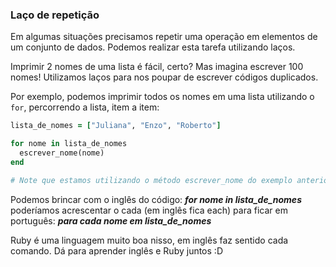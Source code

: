 ### Laço de repetição

Em algumas situações precisamos repetir uma operação em elementos de um conjunto de dados. Podemos realizar esta tarefa utilizando laços.

Imprimir 2 nomes de uma lista é fácil, certo? Mas imagina escrever 100 nomes! Utilizamos laços para nos poupar de escrever códigos duplicados.

Por exemplo, podemos imprimir todos os nomes em uma lista utilizando o `for`, percorrendo a lista, item a item:

```ruby
lista_de_nomes = ["Juliana", "Enzo", "Roberto"]

for nome in lista_de_nomes
  escrever_nome(nome)
end

# Note que estamos utilizando o método escrever_nome do exemplo anterior.
```

Podemos brincar com o inglês do código: ***for nome in lista_de_nomes*** poderíamos acrescentar o cada (em inglês fica each) para ficar em português: ***para cada nome em lista_de_nomes***

Ruby é uma linguagem muito boa nisso, em inglês faz sentido cada comando. Dá para aprender inglês e Ruby juntos :D
